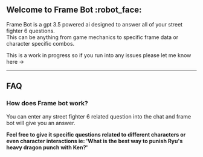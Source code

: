 ## Welcome to Frame Bot :robot_face:
<p>Frame Bot is a gpt 3.5 powered ai designed to answer all of your street fighter 6 questions.<br>
This can be anything from game mechanics to specific frame data or character specific combos.<p>

This is a work in progress so if you run into any issues please let me know here ->

---

## FAQ
### How does Frame bot work?
You can enter any street fighter 6 related question into the chat and frame bot will give you an answer.

**Feel free to give it specific questions related to different characters or even character interactions ie: 'What is the best way to punish Ryu's heavy dragon punch with Ken?'**
